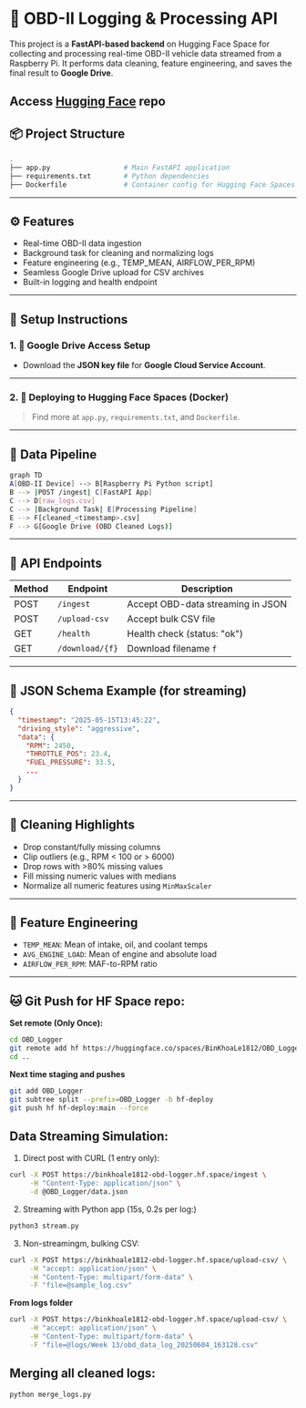 # 🚗 OBD-II Logging & Processing API

This project is a **FastAPI-based backend** on Hugging Face Space for collecting and processing real-time OBD-II vehicle data streamed from a Raspberry Pi. It performs data cleaning, feature engineering, and saves the final result to **Google Drive**.

Access [Hugging Face](https://huggingface.co/spaces/BinKhoaLe1812/OBD_Logger) repo
---

## 📦 Project Structure

```bash
.
├── app.py                  # Main FastAPI application
├── requirements.txt        # Python dependencies
├── Dockerfile              # Container config for Hugging Face Spaces
```

---

## ⚙️ Features
* Real-time OBD-II data ingestion
* Background task for cleaning and normalizing logs
* Feature engineering (e.g., TEMP\_MEAN, AIRFLOW\_PER\_RPM)
* Seamless Google Drive upload for CSV archives
* Built-in logging and health endpoint

---

## 🧰 Setup Instructions

### 1. 🔐 Google Drive Access Setup
* Download the **JSON key file** for **Google Cloud Service Account**.

---

### 2. 🐳 Deploying to Hugging Face Spaces (Docker)

> Find more at `app.py`, `requirements.txt`, and `Dockerfile`.

---

## 🔁 Data Pipeline

```bash
graph TD
A[OBD-II Device] --> B[Raspberry Pi Python script]
B --> |POST /ingest| C[FastAPI App]
C --> D[raw_logs.csv]
C --> |Background Task| E[Processing Pipeline]
E --> F[cleaned_<timestamp>.csv]
F --> G[Google Drive (OBD Cleaned Logs)]
```

---

## 🚀 API Endpoints

| Method | Endpoint       | Description                       |
| ------ | -------------- | --------------------------------- |
| POST   | `/ingest`      | Accept OBD-data streaming in JSON |
| POST   | `/upload-csv`  | Accept bulk CSV file              |
| GET    | `/health`      | Health check (status: "ok")       |
| GET    | `/download/{f}`| Download filename `f`             |

---

## 📑 JSON Schema Example (for streaming)

```json
{
  "timestamp": "2025-05-15T13:45:22",
  "driving_style": "aggressive",
  "data": {
    "RPM": 2450,
    "THROTTLE_POS": 23.4,
    "FUEL_PRESSURE": 33.5,
    ...
  }
}
```

---

## 🧼 Cleaning Highlights

* Drop constant/fully missing columns
* Clip outliers (e.g., RPM < 100 or > 6000)
* Drop rows with >80% missing values
* Fill missing numeric values with medians
* Normalize all numeric features using `MinMaxScaler`

---

## 🧠 Feature Engineering

* `TEMP_MEAN`: Mean of intake, oil, and coolant temps
* `AVG_ENGINE_LOAD`: Mean of engine and absolute load
* `AIRFLOW_PER_RPM`: MAF-to-RPM ratio

---

## 🐱 Git Push for HF Space repo:
**Set remote (Only Once):**
```bash
cd OBD_Logger
git remote add hf https://huggingface.co/spaces/BinKhoaLe1812/OBD_Logger
cd ..
```
**Next time staging and pushes**
```bash
git add OBD_Logger 
git subtree split --prefix=OBD_Logger -b hf-deploy
git push hf hf-deploy:main --force
```

## Data Streaming Simulation:
1. Direct post with CURL (1 entry only): 
```bash
curl -X POST https://binkhoale1812-obd-logger.hf.space/ingest \
     -H "Content-Type: application/json" \
     -d @OBD_Logger/data.json
```

2. Streaming with Python app (15s, 0.2s per log:)
```bash
python3 stream.py
```

3. Non-streamingm, bulking CSV:
```bash
curl -X POST https://binkhoale1812-obd-logger.hf.space/upload-csv/ \
     -H "accept: application/json" \
     -H "Content-Type: multipart/form-data" \
     -F "file=@sample_log.csv"
```

**From logs folder**
```bash
curl -X POST https://binkhoale1812-obd-logger.hf.space/upload-csv/ \
     -H "accept: application/json" \
     -H "Content-Type: multipart/form-data" \
     -F "file=@logs/Week 13/obd_data_log_20250604_163128.csv"
```

## Merging all cleaned logs:
```bash
python merge_logs.py
```